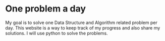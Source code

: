 # One problem a day

My goal is to solve one Data Structure and Algorithm related problem per day. This website is a way to keep track of my progress and also share my solutions. I will use python to solve the problems.